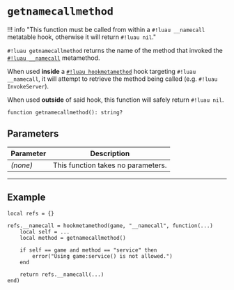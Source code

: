 # `getnamecallmethod`

!!! info "This function must be called from within a `#!luau __namecall` metatable hook, otherwise it will return `#!luau nil`."

`#!luau getnamecallmethod` returns the name of the method that invoked the [`#!luau __namecall`](https://devforum.roblox.com/t/how-do-i-get-namecall-method/2848439/5) metamethod.

When used **inside** a [`#!luau hookmetamethod`](../Closures/hookmetamethod.md) hook targeting `#!luau __namecall`, it will attempt to retrieve the method being called (e.g. `#!luau InvokeServer`).

When used **outside** of said hook, this function will safely return `#!luau nil`.

```luau
function getnamecallmethod(): string?
```

## Parameters

| Parameter | Description                        |
| --------- | ---------------------------------- |
| *(none)*  | This function takes no parameters. |

---

## Example

```luau title="Disallowing the usage of game:service()" linenums="1"
local refs = {}

refs.__namecall = hookmetamethod(game, "__namecall", function(...)
    local self = ...
    local method = getnamecallmethod()

    if self == game and method == "service" then
        error("Using game:service() is not allowed.")
    end

    return refs.__namecall(...)
end)
```
